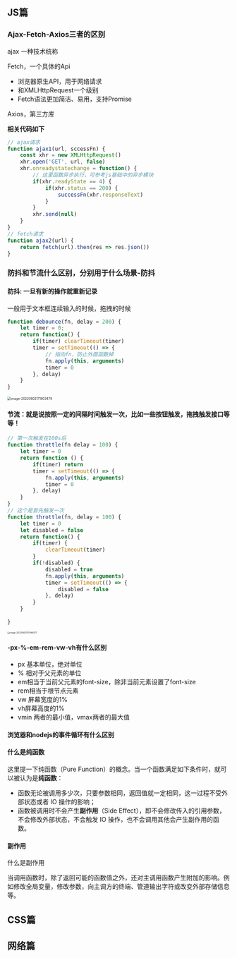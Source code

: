 ## JS篇

### Ajax-Fetch-Axios三者的区别

ajax 一种技术统称

Fetch，一个具体的Api

- 浏览器原生API，用于网络请求
- 和XMLHttpRequest一个级别
- Fetch语法更加简洁、易用，支持Promise

Axios，第三方库



**相关代码如下**

```javascript
// ajax请求
function ajax1(url, sccessFn) {
    const xhr = new XMLHttpRequest()
    xhr.open('GET', url, false)
    xhr.onreadystatechange = function() {
        // 这里函数异步执行，可参考js基础中的异步模块
        if(xhr.readyState == 4) {
            if(xhr.status == 200) {
                successFn(xhr.responseText)
            }
        }
        xhr.send(null)
    }
}
// fetch请求
function ajax2(url) {
    return fetch(url).then(res => res.json())
}
```

### 防抖和节流什么区别，分别用于什么场景-防抖

#### 防抖:  一旦有新的操作就重新记录

一般用于文本框连续输入的时候，拖拽的时候

```javascript
function debounce(fn, delay = 200) {
    let timer = 0;
    return function() {
        if(timer) clearTimeout(timer)
        timer = setTimeout(() => {
            // 指向fn，防止外面函数掉
            fn.apply(this, arguments)
            timer = 0
        }, delay)
    }
}
```

<img src="E:\webproject\Blog\knowledge-network\文字博客存档markdown\image-20220802171803479.png" alt="image-20220802171803479" style="zoom:50%;" />

#### 节流：就是说按照一定的间隔时间触发一次，比如一些按钮触发，拖拽触发接口等等！

```javascript
// 第一次触发在100s后
function throttle(fn delay = 100) {
    let timer = 0
    return function () {
        if(timer) return
        timer = setTimeout(() => {
            fn.apply(this, arguments)
            timer = 0
        }, delay)
    }
}
// 这个是首先触发一次
function throttle(fn, delay = 100) {
    let timer = 0
    let disabled = false
    return function() {
        if(timer) {
            clearTimeout(timer)
        }
        if(!disabled) {
            disabled = true
            fn.apply(this, arguments)
            timer = setTimeout(() => {
                disabled = false
            }, delay)
        }
    }
    
}
```

<img src="E:\webproject\Blog\knowledge-network\文字博客存档markdown\image-20220803101348077.png" alt="image-20220803101348077" style="zoom: 33%;" />

#### -px-%-em-rem-vw-vh有什么区别

- px 基本单位，绝对单位
- % 相对于父元素的单位
- em相当于当前父元素的font-size，除非当前元素设置了font-size
- rem相当于根节点元素
- vw 屏幕宽度的1%
- vh屏幕高度的1%
- vmin 两者的最小值，vmax两者的最大值

#### 浏览器和nodejs的事件循环有什么区别

#### 什么是纯函数

这里提一下纯函数（Pure Function）的概念。当一个函数满足如下条件时，就可以被认为是**纯函数**：

- 函数无论被调用多少次，只要参数相同，返回值就一定相同，这一过程不受外部状态或者 IO 操作的影响；
- 函数被调用时不会产生**副作用**（Side Effect），即不会修改传入的引用参数，不会修改外部状态，不会触发 IO 操作，也不会调用其他会产生副作用的函数。

#### 副作用

什么是副作用

当调用函数时，除了返回可能的函数值之外，还对主调用函数产生附加的影响。例如修改全局变量，修改参数，向主调方的终端、管道输出字符或改变外部存储信息等。

## CSS篇

## 网络篇

